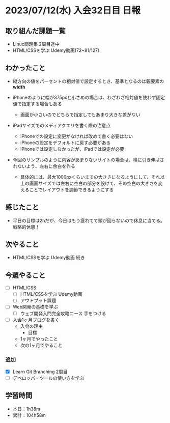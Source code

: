 # 2023/07/12(水) 入会32日目 日報

## 取り組んだ課題一覧

- Linuc問題集 2周目途中
- HTML/CSSを学ぶ Udemy動画(72~81/127)

## わかったこと

- 縦方向の値をパーセントの相対値で設定するとき、基準となるのは親要素の**width**

- iPhoneのように幅が375pxと小さめの場合は、わざわざ相対値を使わず固定値で指定する場合もある
  - 画面が小さいのでどちらで指定してもあまり大きな差がない

- iPadサイズでのメディアクエリを書く際の注意点
  - iPhoneでの設定に変更がなければ改めて書く必要はない
  - iPhoneの設定をデフォルトに戻す必要がある
  - iPhoneでは設定しなかったが、iPadでは設定が必要

- 今回のサンプルのように内容があまりないサイトの場合は、横に引き伸ばされないよう、左右に余白を作る
  - 具体的には、最大1000pxくらいまでの大きさになるようにして、それ以上の画面サイズでは左右に空白の部分を設けて、その空白の大きさを変えることでレイアウトを調節できるようにする

## 感じたこと

- 平日の目標は2hだが、今日はもう疲れてて頭が回らないので休息に当てる。戦略的休憩！

## 次やること

- HTML/CSSを学ぶ Udemy動画 続き

## 今週やること

- [ ] HTML/CSS
  - [ ] HTML/CSSを学ぶ Udemy動画
  - [ ] アウトプット課題
- [ ] Web開発の基礎を学ぶ
  - [ ] ウェブ開発入門完全攻略コース 手をつける
- [ ] 入会1ヶ月ブログを書く
  - 入会の理由
    - 目標
  - 1ヶ月でやったこと
  - 次の1ヶ月でやること

### 追加

- [x] Learn Git Branching 2周目
- [ ] デベロッパーツールの使い方を学ぶ

## 学習時間

- 本日：1h38m
- 累計：104h58m
